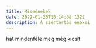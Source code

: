 ```yaml
---
title: Miseénekek
date: 2022-01-26T15:14:08.132Z
description: A szertartás énekei
---
```

hát mindenféle meg még kicsit